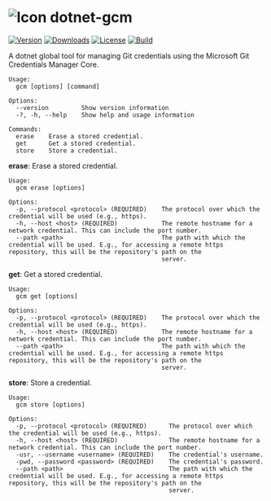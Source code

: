 ![Icon](https://raw.githubusercontent.com/kzu/dotnet-gcm/main/icon.png) dotnet-gcm
============

[![Version](https://img.shields.io/nuget/v/dotnet-gcm.svg?color=royalblue)](https://www.nuget.org/packages/dotnet-gcm)
[![Downloads](https://img.shields.io/nuget/dt/dotnet-gcm.svg?color=green)](https://www.nuget.org/packages/dotnet-gcm)
[![License](https://img.shields.io/github/license/kzu/dotnet-gcm.svg?color=blue)](https://github.com//kzu/dotnet-gcm/blob/main/LICENSE)
[![Build](https://github.com/kzu/dotnet-gcm/workflows/build/badge.svg?branch=main)](https://github.com/kzu/dotnet-gcm/actions)

A dotnet global tool for managing Git credentials using the Microsoft Git Credentials Manager Core.

```
Usage:
  gcm [options] [command]

Options:
  --version         Show version information
  -?, -h, --help    Show help and usage information

Commands:
  erase    Erase a stored credential.
  get      Get a stored credential.
  store    Store a credential.
```

**erase**: Erase a stored credential.

```
Usage:
  gcm erase [options]

Options:
  -p, --protocol <protocol> (REQUIRED)    The protocol over which the credential will be used (e.g., https).
  -h, --host <host> (REQUIRED)            The remote hostname for a network credential. This can include the port number.
  --path <path>                           The path with which the credential will be used. E.g., for accessing a remote https repository, this will be the repository's path on the
                                          server.
```

**get**: Get a stored credential.

```
Usage:
  gcm get [options]

Options:
  -p, --protocol <protocol> (REQUIRED)    The protocol over which the credential will be used (e.g., https).
  -h, --host <host> (REQUIRED)            The remote hostname for a network credential. This can include the port number.
  --path <path>                           The path with which the credential will be used. E.g., for accessing a remote https repository, this will be the repository's path on the
                                          server.
```

**store**: Store a credential.

```
Usage:
  gcm store [options]

Options:
  -p, --protocol <protocol> (REQUIRED)      The protocol over which the credential will be used (e.g., https).
  -h, --host <host> (REQUIRED)              The remote hostname for a network credential. This can include the port number.
  -usr, --username <username> (REQUIRED)    The credential's username.
  -pwd, --password <password> (REQUIRED)    The credential's password.
  --path <path>                             The path with which the credential will be used. E.g., for accessing a remote https repository, this will be the repository's path on the
                                            server.
```
